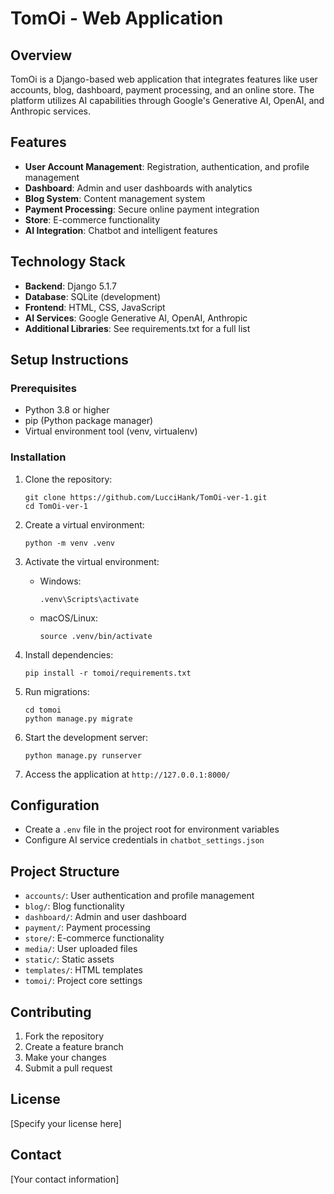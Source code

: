# TomOi - Web Application

## Overview
TomOi is a Django-based web application that integrates features like user accounts, blog, dashboard, payment processing, and an online store. The platform utilizes AI capabilities through Google's Generative AI, OpenAI, and Anthropic services.

## Features
- **User Account Management**: Registration, authentication, and profile management
- **Dashboard**: Admin and user dashboards with analytics
- **Blog System**: Content management system
- **Payment Processing**: Secure online payment integration
- **Store**: E-commerce functionality
- **AI Integration**: Chatbot and intelligent features

## Technology Stack
- **Backend**: Django 5.1.7
- **Database**: SQLite (development)
- **Frontend**: HTML, CSS, JavaScript
- **AI Services**: Google Generative AI, OpenAI, Anthropic
- **Additional Libraries**: See requirements.txt for a full list

## Setup Instructions

### Prerequisites
- Python 3.8 or higher
- pip (Python package manager)
- Virtual environment tool (venv, virtualenv)

### Installation
1. Clone the repository:
   ```
   git clone https://github.com/LucciHank/TomOi-ver-1.git
   cd TomOi-ver-1
   ```

2. Create a virtual environment:
   ```
   python -m venv .venv
   ```

3. Activate the virtual environment:
   - Windows:
     ```
     .venv\Scripts\activate
     ```
   - macOS/Linux:
     ```
     source .venv/bin/activate
     ```

4. Install dependencies:
   ```
   pip install -r tomoi/requirements.txt
   ```

5. Run migrations:
   ```
   cd tomoi
   python manage.py migrate
   ```

6. Start the development server:
   ```
   python manage.py runserver
   ```

7. Access the application at `http://127.0.0.1:8000/`

## Configuration
- Create a `.env` file in the project root for environment variables
- Configure AI service credentials in `chatbot_settings.json` 

## Project Structure
- `accounts/`: User authentication and profile management
- `blog/`: Blog functionality
- `dashboard/`: Admin and user dashboard
- `payment/`: Payment processing
- `store/`: E-commerce functionality
- `media/`: User uploaded files
- `static/`: Static assets
- `templates/`: HTML templates
- `tomoi/`: Project core settings

## Contributing
1. Fork the repository
2. Create a feature branch
3. Make your changes
4. Submit a pull request

## License
[Specify your license here]

## Contact
[Your contact information]